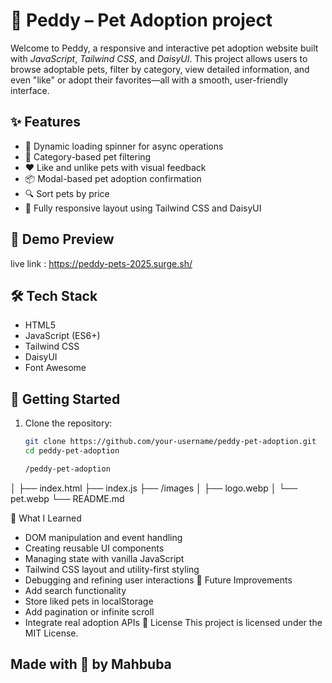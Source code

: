 # 🐾 Peddy – Pet Adoption project

Welcome to Peddy, a responsive and interactive pet adoption website built with 
*JavaScript*, 
*Tailwind CSS*, 
and *DaisyUI*. 
This project allows users to browse adoptable pets, filter by category, view detailed information, 
and even "like" or adopt their favorites—all with a smooth, user-friendly interface.

## ✨ Features

- 🔄 Dynamic loading spinner for async operations
- 🐶 Category-based pet filtering
- ❤️ Like and unlike pets with visual feedback
- 📦 Modal-based pet adoption confirmation
- 🔍 Sort pets by price
- 📱 Fully responsive layout using Tailwind CSS and DaisyUI

## 📸 Demo Preview

live link : https://peddy-pets-2025.surge.sh/

## 🛠️ Tech Stack

- HTML5
- JavaScript (ES6+)
- Tailwind CSS
- DaisyUI
- Font Awesome

## 🚀 Getting Started

1. Clone the repository:
   ```bash
   git clone https://github.com/your-username/peddy-pet-adoption.git
   cd peddy-pet-adoption

   /peddy-pet-adoption
│
├── index.html
├── index.js
├── /images
│   ├── logo.webp
│   └── pet.webp
└── README.md


🧠 What I Learned
- DOM manipulation and event handling
- Creating reusable UI components
- Managing state with vanilla JavaScript
- Tailwind CSS layout and utility-first styling
- Debugging and refining user interactions
📌 Future Improvements
- Add search functionality
- Store liked pets in localStorage
- Add pagination or infinite scroll
- Integrate real adoption APIs
📃 License
This project is licensed under the MIT License.

## Made with 💛 by Mahbuba


